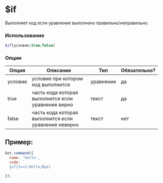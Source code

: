 # $if

Выполняет код если уравнение выполнено правильно/неправильно.

### Использование
 
```php
$if[условие;true;false]
```

### Опции


| Опция | Описание | Тип | Обязательно? |
|--------|-------------|------|----------|
| условие | условие при котором код выполнится | уравнение | да |
| true | часть кода которая выполнится если уравнение верно | текст | да |
| false | часть кода которая выполнится если уравнение неверно | текст | нет |


## Пример:

```javascript
bot.command({
  name: 'hello',
  code: `
  $if[1==1;Hello;Bye]
  `
});
```
